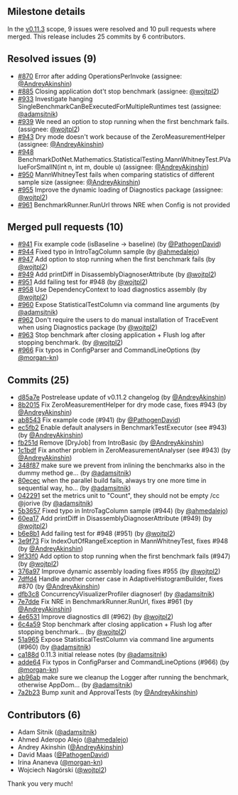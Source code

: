 ## Milestone details

In the [v0.11.3](https://github.com/dotnet/BenchmarkDotNet/issues?q=milestone:v0.11.3) scope, 
9 issues were resolved and 10 pull requests where merged.
This release includes 25 commits by 6 contributors.

## Resolved issues (9)

* [#870](https://github.com/dotnet/BenchmarkDotNet/issues/870) Error after adding OperationsPerInvoke (assignee: [@AndreyAkinshin](https://github.com/AndreyAkinshin))
* [#885](https://github.com/dotnet/BenchmarkDotNet/issues/885) Closing application dot't stop benchmark (assignee: [@wojtpl2](https://github.com/wojtpl2))
* [#933](https://github.com/dotnet/BenchmarkDotNet/issues/933) Investigate hanging SingleBenchmarkCanBeExecutedForMultipleRuntimes test (assignee: [@adamsitnik](https://github.com/adamsitnik))
* [#939](https://github.com/dotnet/BenchmarkDotNet/issues/939) We need an option to stop running when the first benchmark fails. (assignee: [@wojtpl2](https://github.com/wojtpl2))
* [#943](https://github.com/dotnet/BenchmarkDotNet/issues/943) Dry mode doesn't work because of the ZeroMeasurementHelper (assignee: [@AndreyAkinshin](https://github.com/AndreyAkinshin))
* [#948](https://github.com/dotnet/BenchmarkDotNet/issues/948) BenchmarkDotNet.Mathematics.StatisticalTesting.MannWhitneyTest.PValueForSmallN(int n, int m, double u) (assignee: [@AndreyAkinshin](https://github.com/AndreyAkinshin))
* [#950](https://github.com/dotnet/BenchmarkDotNet/issues/950) MannWhitneyTest fails when comparing statistics of different sample size (assignee: [@AndreyAkinshin](https://github.com/AndreyAkinshin))
* [#955](https://github.com/dotnet/BenchmarkDotNet/issues/955) Improve the dynamic loading of Diagnostics package (assignee: [@wojtpl2](https://github.com/wojtpl2))
* [#961](https://github.com/dotnet/BenchmarkDotNet/issues/961) BenchmarkRunner.RunUrl throws NRE when Config is not provided

## Merged pull requests (10)

* [#941](https://github.com/dotnet/BenchmarkDotNet/pull/941) Fix example code (isBaseline -> baseline) (by [@PathogenDavid](https://github.com/PathogenDavid))
* [#944](https://github.com/dotnet/BenchmarkDotNet/pull/944) Fixed typo in IntroTagColumn sample (by [@ahmedalejo](https://github.com/ahmedalejo))
* [#947](https://github.com/dotnet/BenchmarkDotNet/pull/947) Add option to stop running when the first benchmark fails (by [@wojtpl2](https://github.com/wojtpl2))
* [#949](https://github.com/dotnet/BenchmarkDotNet/pull/949) Add printDiff in DisassemblyDiagnoserAttribute (by [@wojtpl2](https://github.com/wojtpl2))
* [#951](https://github.com/dotnet/BenchmarkDotNet/pull/951) Add failing test for #948 (by [@wojtpl2](https://github.com/wojtpl2))
* [#958](https://github.com/dotnet/BenchmarkDotNet/pull/958) Use DependencyContext to load diagnostics assembly (by [@wojtpl2](https://github.com/wojtpl2))
* [#960](https://github.com/dotnet/BenchmarkDotNet/pull/960) Expose StatisticalTestColumn via command line arguments (by [@adamsitnik](https://github.com/adamsitnik))
* [#962](https://github.com/dotnet/BenchmarkDotNet/pull/962) Don't require the users to do manual installation of TraceEvent when using Diagnostics package (by [@wojtpl2](https://github.com/wojtpl2))
* [#963](https://github.com/dotnet/BenchmarkDotNet/pull/963) Stop benchmark after closing application + Flush log after stopping benchmark. (by [@wojtpl2](https://github.com/wojtpl2))
* [#966](https://github.com/dotnet/BenchmarkDotNet/pull/966) Fix typos in ConfigParser and CommandLineOptions (by [@morgan-kn](https://github.com/morgan-kn))

## Commits (25)

* [d85a7e](https://github.com/dotnet/BenchmarkDotNet/commit/d85a7efc1836bd5ecc2bc4f25a0531519a5ad207) Postrelease update of v0.11.2 changelog (by [@AndreyAkinshin](https://github.com/AndreyAkinshin))
* [8b2015](https://github.com/dotnet/BenchmarkDotNet/commit/8b2015ba3872b6db4a019de0c4544223ebfe4e7e) Fix ZeroMeasurementHelper for dry mode case, fixes #943 (by [@AndreyAkinshin](https://github.com/AndreyAkinshin))
* [ab8543](https://github.com/dotnet/BenchmarkDotNet/commit/ab85430af5011c9c27ec805a248796014c708014) Fix example code (#941) (by [@PathogenDavid](https://github.com/PathogenDavid))
* [ec5fb2](https://github.com/dotnet/BenchmarkDotNet/commit/ec5fb24bd810edbfcb6a8d6f61de7c40f10098b4) Enable default analysers in BenchmarkTestExecutor (see #943) (by [@AndreyAkinshin](https://github.com/AndreyAkinshin))
* [fb251d](https://github.com/dotnet/BenchmarkDotNet/commit/fb251d5ca34d3c9f4368d1d9a2a0fb546e3d38a5) Remove [DryJob] from IntroBasic (by [@AndreyAkinshin](https://github.com/AndreyAkinshin))
* [1c1bdf](https://github.com/dotnet/BenchmarkDotNet/commit/1c1bdffc34010b94ce7204cc729236da27de111f) Fix another problem in ZeroMeasurementAnalyser (see #943) (by [@AndreyAkinshin](https://github.com/AndreyAkinshin))
* [348f87](https://github.com/dotnet/BenchmarkDotNet/commit/348f87661e25ddbcefa729b6dc724cef8e72347f) make sure we prevent from inlining the benchmarks also in the dummy method ge... (by [@adamsitnik](https://github.com/adamsitnik))
* [80ecec](https://github.com/dotnet/BenchmarkDotNet/commit/80ecec26e4b8b223d6d9e3e4652f05ed89b06b9d) when the parallel build fails, always try one more time in sequential way, ho... (by [@adamsitnik](https://github.com/adamsitnik))
* [042291](https://github.com/dotnet/BenchmarkDotNet/commit/042291647ad811e465f0bd38d40d98c49ffd07a7) set the metrics unit to "Count", they should not be empty /cc @jorive (by [@adamsitnik](https://github.com/adamsitnik))
* [5b3657](https://github.com/dotnet/BenchmarkDotNet/commit/5b36576f67bc65c1b9fb25f062e841a243d31305) Fixed typo in IntroTagColumn sample (#944) (by [@ahmedalejo](https://github.com/ahmedalejo))
* [60ea17](https://github.com/dotnet/BenchmarkDotNet/commit/60ea1705d7d8e31eb1292e5bf785f818b9cbd0a2) Add printDiff in DisassemblyDiagnoserAttribute (#949) (by [@wojtpl2](https://github.com/wojtpl2))
* [b6e8b1](https://github.com/dotnet/BenchmarkDotNet/commit/b6e8b1311f5018d430a717534cf5f8d9954625a3) Add failing test for #948 (#951) (by [@wojtpl2](https://github.com/wojtpl2))
* [3e9f73](https://github.com/dotnet/BenchmarkDotNet/commit/3e9f732d45ddba0615284e0325a011c2e87aa8bc) Fix IndexOutOfRangeException in MannWhitneyTest, fixes #948 (by [@AndreyAkinshin](https://github.com/AndreyAkinshin))
* [9f33f0](https://github.com/dotnet/BenchmarkDotNet/commit/9f33f0dc30ce95c577a273baeaf4176789631c40) Add option to stop running when the first benchmark fails (#947) (by [@wojtpl2](https://github.com/wojtpl2))
* [376a97](https://github.com/dotnet/BenchmarkDotNet/commit/376a97e16c41f75bc6cec16f4cfa7a288276326f) Improve dynamic assembly loading fixes #955 (by [@wojtpl2](https://github.com/wojtpl2))
* [7dffd4](https://github.com/dotnet/BenchmarkDotNet/commit/7dffd41353105f15f4e4508d442d9f854d7a74fc) Handle another corner case in AdaptiveHistogramBuilder, fixes #870 (by [@AndreyAkinshin](https://github.com/AndreyAkinshin))
* [dfb3c8](https://github.com/dotnet/BenchmarkDotNet/commit/dfb3c8912505799a76b0eb5ae0c082bb44599fa7) ConcurrencyVisualizerProfiler diagnoser! (by [@adamsitnik](https://github.com/adamsitnik))
* [7e7dde](https://github.com/dotnet/BenchmarkDotNet/commit/7e7ddebed9acbf258c957c47afcf3332124d62ee) Fix NRE in BenchmarkRunner.RunUrl, fixes #961 (by [@AndreyAkinshin](https://github.com/AndreyAkinshin))
* [4e6531](https://github.com/dotnet/BenchmarkDotNet/commit/4e653114d8382a4b4c7f6781ad0813c50a515a21) Improve diagnostics dll (#962) (by [@wojtpl2](https://github.com/wojtpl2))
* [6c4a59](https://github.com/dotnet/BenchmarkDotNet/commit/6c4a593fdb0528781bb4386d762540ee261bf0b3) Stop benchmark after closing application + Flush log after stopping benchmark... (by [@wojtpl2](https://github.com/wojtpl2))
* [51a965](https://github.com/dotnet/BenchmarkDotNet/commit/51a96595a896769a257f7018b04b1f8049c67646) Expose StatisticalTestColumn via command line arguments (#960) (by [@adamsitnik](https://github.com/adamsitnik))
* [ca188d](https://github.com/dotnet/BenchmarkDotNet/commit/ca188d9bfec1abec0611ecf50a31567cf39fdd21) 0.11.3 initial release notes (by [@adamsitnik](https://github.com/adamsitnik))
* [adde64](https://github.com/dotnet/BenchmarkDotNet/commit/adde64cbbcde01938d6b2772066852c4f6c0e88d) Fix typos in ConfigParser and CommandLineOptions (#966) (by [@morgan-kn](https://github.com/morgan-kn))
* [ab96ab](https://github.com/dotnet/BenchmarkDotNet/commit/ab96abe2858a96d82898e7d898eeae75c0843258) make sure we cleanup the Logger after running the benchmark, otherwise AppDom... (by [@adamsitnik](https://github.com/adamsitnik))
* [7a2b23](https://github.com/dotnet/BenchmarkDotNet/commit/7a2b23abb46f61f23b7c3e6e9ce272055b31e2bd) Bump xunit and ApprovalTests (by [@AndreyAkinshin](https://github.com/AndreyAkinshin))

## Contributors (6)

* Adam Sitnik ([@adamsitnik](https://github.com/adamsitnik))
* Ahmed Aderopo Alejo ([@ahmedalejo](https://github.com/ahmedalejo))
* Andrey Akinshin ([@AndreyAkinshin](https://github.com/AndreyAkinshin))
* David Maas ([@PathogenDavid](https://github.com/PathogenDavid))
* Irina Ananeva ([@morgan-kn](https://github.com/morgan-kn))
* Wojciech Nagórski ([@wojtpl2](https://github.com/wojtpl2))

Thank you very much!

